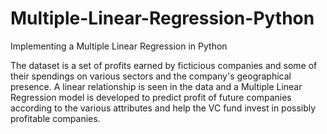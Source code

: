 # Multiple-Linear-Regression-Python
Implementing a Multiple Linear Regression in Python

The dataset is a set of profits earned by ficticious companies and some of their spendings on various sectors and the company's geographical presence. 
A linear relationship is seen in the data and a Multiple Linear Regression model is developed to predict profit of future companies according to the various attributes and help the VC fund invest in possibly profitable companies.
